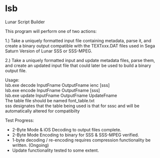 # lsb
Lunar Script Builder

This program will perform one of two actions:

1.) Take a uniquely formatted input file containing metadata, parse it, and create a binary output compatible with the TEXTxxx.DAT files used in Sega Saturn Version of Lunar SSS or SSS-MPEG.

2.) Take a uniquely formatted input and update metadata files, parse them, and create an updated input file that could later be used to build a binary output file.

Usage:  
   lsb.exe decode InputFname OutputFname ienc [sss]                    
   lsb.exe encode InputFname OutputFname [sss]                         
   lsb.exe update InputFname OutputFname UpdateFname                   
The table file should be named font_table.txt  
sss designates that the table being used is that for sssc and will be automatically altered for compatibilty  


Test Progress: 
* 2-Byte Mode & iOS Decoding to output files complete. 
* 2-Byte Mode Encoding to binary for SSS & SSS-MPEG verified. 
* 1-byte decoding / re-encoding requires compression functionality be written. (Ongoing)
* Update functionality tested to some extent. 

  
     
